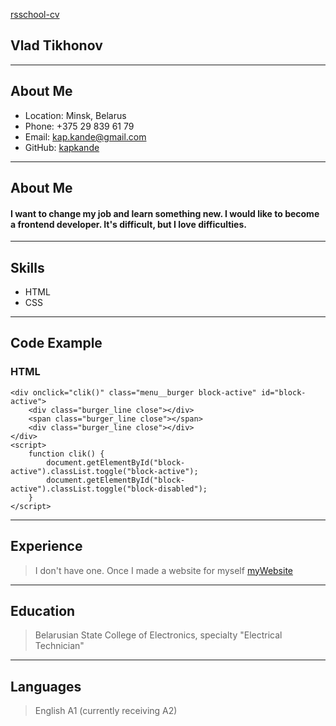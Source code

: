 [rsschool-cv]()
## Vlad Tikhonov ##
---
## About Me ##
- Location: Minsk, Belarus
- Phone: +375 29 839 61 79
- Email: kap.kande@gmail.com
- GitHub: [kapkande](https://github.com/kapkande)
---
## About Me 
#### I want to change my job and learn something new. I would like to become a frontend developer. It's difficult, but I love difficulties.
---
## Skills ##
- HTML
- CSS 
---
## Code Example ##
### HTML ###
    <div onclick="clik()" class="menu__burger block-active" id="block-active">
        <div class="burger_line close"></div>
        <span class="burger_line close"></span>
        <div class="burger_line close"></div>
    </div>
    <script>
        function clik() {
            document.getElementById("block-active").classList.toggle("block-active");
            document.getElementById("block-active").classList.toggle("block-disabled");
        }
    </script>
---
## Experience ## 
>I don't have one. 
Once I made a website for myself
[myWebsite](https://kapkande.github.io/3005/)
---
## Education ##
> Belarusian State College of Electronics, specialty "Electrical Technician"
---
## Languages  ##
> English A1 (currently receiving A2)
